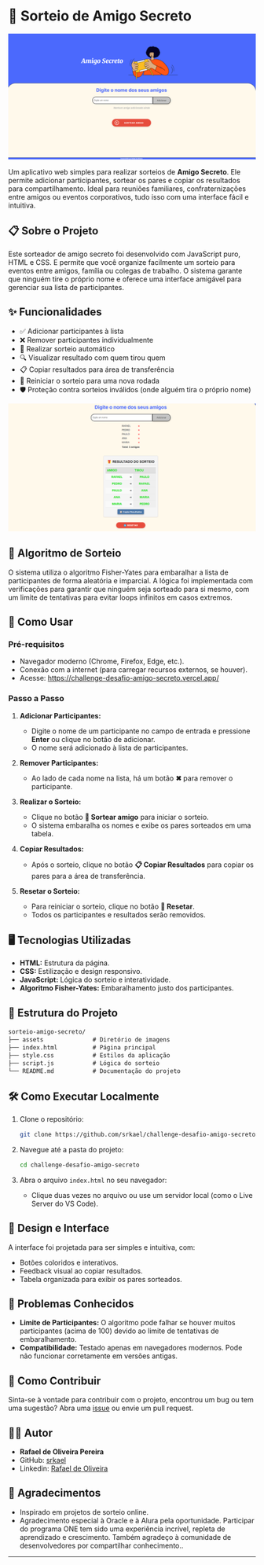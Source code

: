 # 🎁 Sorteio de Amigo Secreto

![layout-como-ficou.png](./assets/desafio_amigo_secreto.png)

Um aplicativo web simples para realizar sorteios de **Amigo Secreto**. Ele permite adicionar participantes, sortear os pares e copiar os resultados para compartilhamento. Ideal para reuniões familiares, confraternizações entre amigos ou eventos corporativos, tudo isso com uma interface fácil e intuitiva.


## 📋 Sobre o Projeto

Este sorteador de amigo secreto foi desenvolvido com JavaScript puro, HTML e CSS. E permite que você organize facilmente um sorteio para eventos entre amigos, família ou colegas de trabalho. O sistema garante que ninguém tire o próprio nome e oferece uma interface amigável para gerenciar sua lista de participantes.


## ✨ Funcionalidades

- ✅ Adicionar participantes à lista
- ❌ Remover participantes individualmente
- 🔄 Realizar sorteio automático
- 🔍 Visualizar resultado com quem tirou quem
- 📋 Copiar resultados para área de transferência
- 🔁 Reiniciar o sorteio para uma nova rodada
- 🛡️ Proteção contra sorteios inválidos (onde alguém tira o próprio nome)

![layout-como-ficou.png](./assets/desafio_amigo_secreto_sorteio.png)


## 🧠 Algoritmo de Sorteio

O sistema utiliza o algoritmo Fisher-Yates para embaralhar a lista de participantes de forma aleatória e imparcial. A lógica foi implementada com verificações para garantir que ninguém seja sorteado para si mesmo, com um limite de tentativas para evitar loops infinitos em casos extremos.


## 🚀 Como Usar

### Pré-requisitos

- Navegador moderno (Chrome, Firefox, Edge, etc.).
- Conexão com a internet (para carregar recursos externos, se houver).
- Acesse: https://challenge-desafio-amigo-secreto.vercel.app/

### Passo a Passo

1. **Adicionar Participantes:**
   - Digite o nome de um participante no campo de entrada e pressione **Enter** ou clique no botão de adicionar.
   - O nome será adicionado à lista de participantes.

2. **Remover Participantes:**
   - Ao lado de cada nome na lista, há um botão **✖** para remover o participante.

3. **Realizar o Sorteio:**
   - Clique no botão **🎲 Sortear amigo** para iniciar o sorteio.
   - O sistema embaralha os nomes e exibe os pares sorteados em uma tabela.

4. **Copiar Resultados:**
   - Após o sorteio, clique no botão **📋 Copiar Resultados** para copiar os pares para a área de transferência.

5. **Resetar o Sorteio:**
   - Para reiniciar o sorteio, clique no botão **🔄 Resetar**.
   - Todos os participantes e resultados serão removidos.



## 🖥️ Tecnologias Utilizadas

- **HTML:** Estrutura da página.
- **CSS:** Estilização e design responsivo.
- **JavaScript:** Lógica do sorteio e interatividade.
- **Algoritmo Fisher-Yates:** Embaralhamento justo dos participantes.



## 📂 Estrutura do Projeto

```
sorteio-amigo-secreto/
├── assets              # Diretório de imagens
├── index.html          # Página principal
├── style.css           # Estilos da aplicação
├── script.js           # Lógica do sorteio
└── README.md           # Documentação do projeto
```



## 🛠️ Como Executar Localmente

1. Clone o repositório:
   ```bash
   git clone https://github.com/srkael/challenge-desafio-amigo-secreto.git
   ```

2. Navegue até a pasta do projeto:
   ```bash
   cd challenge-desafio-amigo-secreto
   ```

3. Abra o arquivo `index.html` no seu navegador:
   - Clique duas vezes no arquivo ou use um servidor local (como o Live Server do VS Code).



## 🎨 Design e Interface

A interface foi projetada para ser simples e intuitiva, com:
- Botões coloridos e interativos.
- Feedback visual ao copiar resultados.
- Tabela organizada para exibir os pares sorteados.



## 🐛 Problemas Conhecidos

- **Limite de Participantes:** O algoritmo pode falhar se houver muitos participantes (acima de 100) devido ao limite de tentativas de embaralhamento.
- **Compatibilidade:** Testado apenas em navegadores modernos. Pode não funcionar corretamente em versões antigas.



## 🤝 Como Contribuir

Sinta-se à vontade para contribuir com o projeto, encontrou um bug ou tem uma sugestão? Abra uma [issue](https://github.com/srkael/challenge-desafio-amigo-secreto/issues) ou envie um pull request.




## 👨‍💻 Autor

- **Rafael de Oliveira Pereira**
- GitHub: [srkael](https://github.com/srkael)
- Linkedin: [Rafael de Oliveira](https://www.linkedin.com/in/srkael/)



## 🙏 Agradecimentos

- Inspirado em projetos de sorteio online.
- Agradecimento especial à Oracle e à Alura pela oportunidade. Participar do programa ONE tem sido uma experiência incrível, repleta de aprendizado e crescimento. Também agradeço à comunidade de desenvolvedores por compartilhar conhecimento..


---

